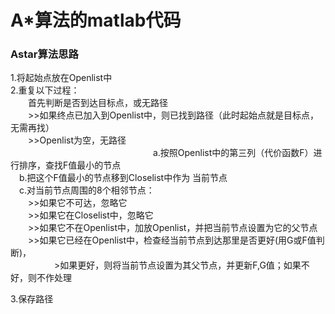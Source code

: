 # A*算法的matlab代码
### Astar算法思路<br>
1.将起始点放在Openlist中<br>
2.重复以下过程：<br>
　　首先判断是否到达目标点，或无路径<br>
　　>>如果终点已加入到Openlist中，则已找到路径（此时起始点就是目标点，无需再找）<br>
　　>>Openlist为空，无路径<br>
                                                                                                                                 　　　　　　　　　　　　　　　
　a.按照Openlist中的第三列（代价函数F）进行排序，查找F值最小的节点<br>
　b.把这个F值最小的节点移到Closelist中作为 当前节点<br>
　c.对当前节点周围的8个相邻节点：<br>
　　>>如果它不可达，忽略它<br>
　　>>如果它在Closelist中，忽略它<br>
　　>>如果它不在Openlist中，加放Openlist，并把当前节点设置为它的父节点<br>
　　>>如果它已经在Openlist中，检查经当前节点到达那里是否更好(用G或F值判断)，<br>
　　　　　>如果更好，则将当前节点设置为其父节点，并更新F,G值；如果不好，则不作处理<br>

3.保存路径
